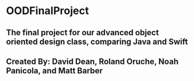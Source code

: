 # OODFinalProject

## The final project for our advanced object oriented design class, comparing Java and Swift

## Created By: David Dean, Roland Oruche, Noah Panicola, and Matt Barber
